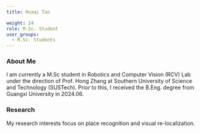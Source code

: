 ```yaml
---
title: Huaqi Tao

weight: 24
role: M.Sc. Student
user_groups:
  - M.Sc. Students
---
```

### About Me

I am currently a M.Sc student in Robotics and Computer Vision (RCV) Lab under the direction of Prof. Hong Zhang at Southern University of Science and Technology (SUSTech). Prior to this, I received the B.Eng. degree from Guangxi University in 2024.06.

### Research

My research interests focus on place recognition and visual re-localization.
